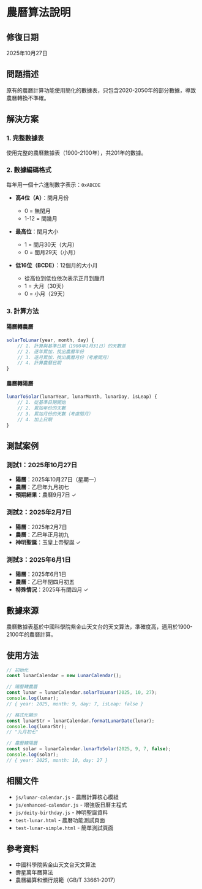 # 農曆算法說明

## 修復日期
2025年10月27日

## 問題描述
原有的農曆計算功能使用簡化的數據表，只包含2020-2050年的部分數據，導致農曆轉換不準確。

## 解決方案

### 1. 完整數據表
使用完整的農曆數據表（1900-2100年），共201年的數據。

### 2. 數據編碼格式
每年用一個十六進制數字表示：`0xABCDE`

- **高4位（A）**：閏月月份
  - 0 = 無閏月
  - 1-12 = 閏幾月
  
- **最高位**：閏月大小
  - 1 = 閏月30天（大月）
  - 0 = 閏月29天（小月）
  
- **低16位（BCDE）**：12個月的大小月
  - 從高位到低位依次表示正月到臘月
  - 1 = 大月（30天）
  - 0 = 小月（29天）

### 3. 計算方法

#### 陽曆轉農曆
```javascript
solarToLunar(year, month, day) {
    // 1. 計算與基準日期（1900年1月31日）的天數差
    // 2. 逐年累加，找出農曆年份
    // 3. 逐月累加，找出農曆月份（考慮閏月）
    // 4. 計算農曆日期
}
```

#### 農曆轉陽曆
```javascript
lunarToSolar(lunarYear, lunarMonth, lunarDay, isLeap) {
    // 1. 從基準日期開始
    // 2. 累加年份的天數
    // 3. 累加月份的天數（考慮閏月）
    // 4. 加上日期
}
```

## 測試案例

### 測試1：2025年10月27日
- **陽曆**：2025年10月27日（星期一）
- **農曆**：乙巳年九月初七
- **預期結果**：農曆9月7日 ✓

### 測試2：2025年2月7日
- **陽曆**：2025年2月7日
- **農曆**：乙巳年正月初九
- **神明聖誕**：玉皇上帝聖誕 ✓

### 測試3：2025年6月1日
- **陽曆**：2025年6月1日
- **農曆**：乙巳年閏四月初五
- **特殊情況**：2025年有閏四月 ✓

## 數據來源
農曆數據表基於中國科學院紫金山天文台的天文算法，準確度高，適用於1900-2100年的農曆計算。

## 使用方法

```javascript
// 初始化
const lunarCalendar = new LunarCalendar();

// 陽曆轉農曆
const lunar = lunarCalendar.solarToLunar(2025, 10, 27);
console.log(lunar);
// { year: 2025, month: 9, day: 7, isLeap: false }

// 格式化顯示
const lunarStr = lunarCalendar.formatLunarDate(lunar);
console.log(lunarStr);
// "九月初七"

// 農曆轉陽曆
const solar = lunarCalendar.lunarToSolar(2025, 9, 7, false);
console.log(solar);
// { year: 2025, month: 10, day: 27 }
```

## 相關文件
- `js/lunar-calendar.js` - 農曆計算核心模組
- `js/enhanced-calendar.js` - 增強版日曆主程式
- `js/deity-birthday.js` - 神明聖誕資料
- `test-lunar.html` - 農曆功能測試頁面
- `test-lunar-simple.html` - 簡單測試頁面

## 參考資料
- 中國科學院紫金山天文台天文算法
- 壽星萬年曆算法
- 農曆編算和頒行規範（GB/T 33661-2017）

